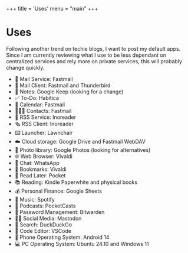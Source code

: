 +++
title = 'Uses'
menu = "main"
+++

# Uses

Following another trend on techie blogs, I want to post my default apps.
Since I am currently reviewing what I use to be less dependant on centralized services and rely more on private services, this will probably change quickly.

- 📨 Mail Service: Fastmail
- 📮 Mail Client: Fastmail and Thunderbird
- 📝 Notes: Google Keep (looking for a change)
- ✅ To-Do: Habitica
- 📆 Calendar: Fastmail
- 🙍🏻‍♂️ Contacts: Fastmail
- 📖 RSS Service: Inoreader
- 🗞️ RSS Client: Inoreader
- ⌨️ Launcher: Lawnchair
- ☁️ Cloud storage: Google Drive and Fastmail WebDAV
- 🌅 Photo library: Google Photos (looking for alternatives)
- 🌐 Web Browser: Vivaldi
- 💬 Chat: WhatsApp
- 🔖 Bookmarks: Vivaldi
- 📑 Read Later: Pocket
- 📚 Reading: Kindle Paperwhite and physical books
- 💰 Personal Finance: Google Sheets
- 🎵 Music: Spotify
- 🎤 Podcasts: PocketCasts
- 🔐 Password Management: Bitwarden
- 🤦‍♂️ Social Media: Mastodon
- 🔎 Search: DuckDuckGo
- 🧮 Code Editor: VSCode
- 📱 Phone Operating System: Android 14
- 💻 PC Operating System: Ubuntu 24.10 and Windows 11
